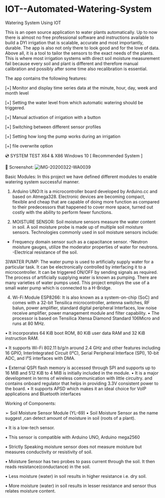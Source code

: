 # IOT--Automated-Watering-System
Watering System Using IOT

This is an open source application to water plants automatically. Up to now there is almost no free professional
software and instructions available to build a DYI irrigation that is scalable, accurate and most importantly, durable.
The app is also not only there to look good and for the love of data. Above all, it is a tool to tailor the sensors 
to the exact needs of the plants. This is where most irrigation systems with direct soil moisture measurement fail because every 
soil and plant is different and therefore manual calibration and possibly after some time also recalibration is essential.


The app contains the following features:

[+] Monitor and display time series data at the minute, hour, day, week and month level

[+] Setting the water level from which automatic watering should be triggered.

[+] Manual activation of irrigation with a button

[+] Switching between different sensor profiles

[+] Setting how long the pump works during an irrigation

[+] file overwrite option









💿 SYSTEM TEST X64 & X86
Windows 10 [ Recommended System ]



🌌 Screenshot:
![IMG-20200322-WA0039](https://user-images.githubusercontent.com/83410938/165538407-ccaa1aea-66f7-4022-abf5-eb08361392cb.jpeg)




Basic Modules:
In this project we have defined different modules to enable watering system successful manner.

1) Arduino UNO:It is a microcontroller board developed by Arduino.cc and based on Atmega328. 
Electronic devices are becoming compact, flexible and cheap that are capable of doing more function 
as compared to their predecessors that happened to cover more space, turned out costly with the ability to perform
fewer functions.

                                   


2) MOISTURE SENSOR: Soil moisture sensors measure the water content in soil. A soil moisture probe is made up of multiple soil moisture sensors. Technologies commonly used in soil moisture sensors include: 
- Frequency domain sensor such as a capacitance sensor.
-Neutron moisture gauges, utilize the moderator properties of water for neutrons.  
-Electrical resistance of the soil.
                                               



3)WATER PUMP:
The water pump is used to artificially supply water for a particular task. It can be electronically controlled by interfacing it to a microcontroller. It can be triggered ON/OFF by sending signals as required. The process of artificially supplying water is known as pumping. There are many varieties of water pumps used. This project employs the use of a small water pump which is connected to a H-Bridge.



4) Wi-Fi Module ESP8266:
It is also known as a system-on-chip (SoC) and comes with a 32-bit Tensilica microcontroller, antenna switches, RF balun, power amplifier, standard digital peripheral Interfaces, low noise receive amplifier, power management module and filter capability.
• The processor is based on Tensilica Xtensa Diamond Standard 106Micro and runs at 80 MHz.

• It incorporates 64 KiB boot ROM, 80 KiB user data RAM and 32 KiB instruction RAM.

• It supports Wi-Fi 802.11 b/g/n around 2.4 GHz and other features including 16 GPIO, InterIntegrated Circuit (I²C), Serial Peripheral Interface (SPI), 10-bit ADC, and I²S interfaces 
with DMA.

                               

• External QSPI flash memory is accessed through SPI and supports up to 16 MiB and 512 KiB to 4 MiB is initially included in the module.
• It is a major development in terms of wireless communication with little circuitry. and contains onboard regulator that helps in providing 3.3V consistent power to the board.
• It supports APSD which makes it an ideal choice for VoIP applications and Bluetooth interfaces



 Working of Components:  

➢ Soil Moisture Sensor Module (YL-69) 
  • Soil Moisture Sensor as the name suggest ,can detect amount of moisture in soil (roots of a plant).
  
  • It is a low-tech sensor. 
  
  • This sensor is compatible with Arduino UNO, Arduino mega2560
  
 • Strictly Speaking moisture sensor does not measure moisture but measures conductivity or resistivity of soil. 
 
 • Moisture Sensor has two probes to pass current through the soil. It then reads resistance(conductance) in the soil.
 
 • Less moisture (water) in soil results in higher resistance i.e. dry soil. 
 
• More moisture (water) in soil results in lesser resistance and sensor thus relates  moisture content. 





               



           



        
   






